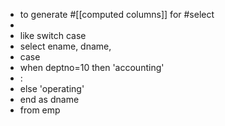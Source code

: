 - to generate #[[computed columns]] for #select
-
- like switch case
- select ename, dname,
- case
- when deptno=10 then 'accounting'
- :
- else 'operating'
- end as dname
- from emp